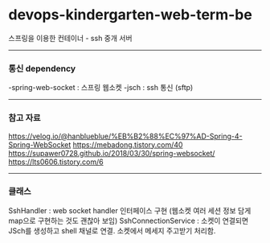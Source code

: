 # devops-kindergarten-web-term-be
스프링을 이용한 컨테이너 - ssh 중개 서버

---

### 통신 dependency
-spring-web-socket : 스프링 웹소켓
-jsch : ssh 통신 (sftp)

---
### 참고 자료
<a>https://velog.io/@hanblueblue/%EB%B2%88%EC%97%AD-Spring-4-Spring-WebSocket
<a>https://mebadong.tistory.com/40
<a>https://supawer0728.github.io/2018/03/30/spring-websocket/
<a>https://lts0606.tistory.com/6

---
### 클래스
SshHandler : web socket handler 인터페이스 구현 (웹소켓 여러 세션 정보 담게 map으로 구현하는 것도 괜찮아 보임)
SshConnectionService : 소켓이 연결되면 JSch를 생성하고 shell 채널로 연결. 소켓에서 메세지 주고받기 처리함.